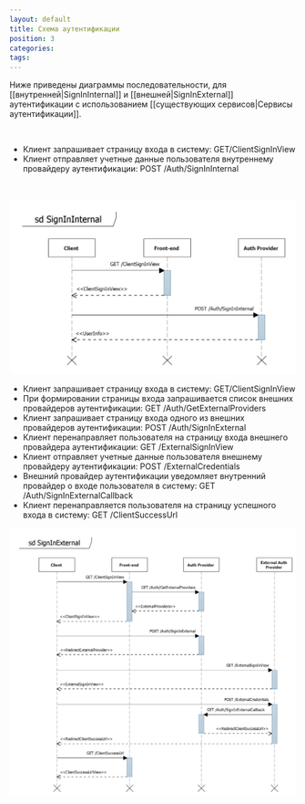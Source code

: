 ```yaml
---
layout: default
title: Схема аутентификации
position: 3
categories: 
tags: 
---
```


Ниже приведены диаграммы последовательности, для [[внутренней|SignInInternal]] и [[внешней|SignInExternal]] аутентификации с использованием [[существующих сервисов|Сервисы аутентификации]].

   

* Клиент запрашивает страницу входа в систему: GET/ClientSignInView
* Клиент отправляет учетные данные пользователя внутреннему провайдеру аутентификации: POST /Auth/SignInInternal

 

![](SignInInternal.png)

* Клиент запрашивает страницу входа в систему: GET/ClientSignInView
* При формировании страницы входа запрашивается список внешних провайдеров аутентификации: GET /Auth/GetExternalProviders
* Клиент запрашивает страницу входа одного из внешних провайдеров аутентификации: POST /Auth/SignInExternal
* Клиент перенаправляет пользователя на страницу входа внешнего провайдера аутентификации: GET /ExternalSignInView
* Клиент отправляет учетные данные пользователя внешнему провайдеру аутентификации: POST /ExternalCredentials
* Внешний провайдер аутентификации уведомляет внутренний провайдер о входе пользователя в систему: GET /Auth/SignInExternalCallback
* Клиент перенаправляется пользователя на страницу успешного входа в систему: GET /ClientSuccessUrl

![](SignInExternal.png)

 

 

